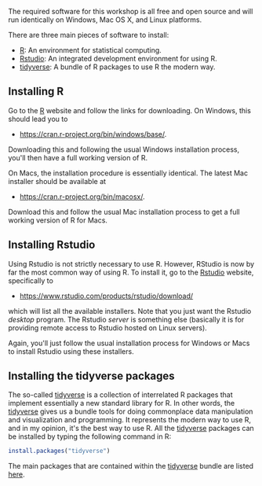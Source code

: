 The required software for this workshop is all free and open source
and will run identically on Windows, Mac OS X, and Linux platforms.

There are three main pieces of software to install:

-   [R](https://www.r-project.org/): An environment for statistical
    computing.
-   [Rstudio](https://www.rstudio.com/): An integrated development
    environment for using R.
-   [tidyverse](https://www.tidyverse.org/): A bundle of R packages to
    use R the modern way.

## Installing R

Go to the [R](https://www.r-project.org/) website and follow the links
for downloading. On Windows, this should lead you to

-   <https://cran.r-project.org/bin/windows/base/>.

Downloading this and following the usual Windows installation process,
you\'ll then have a full working version of R.

On Macs, the installation procedure is essentially identical. The latest
Mac installer should be available at

-   <https://cran.r-project.org/bin/macosx/>.

Download this and follow the usual Mac installation process to get a
full working version of R for Macs.

## Installing Rstudio

Using Rstudio is not strictly necessary to use R.
However, RStudio is now by far the most common way of using R. 
To install it, go to the [Rstudio](https://www.rstudio.com/) website, specifically to

-   <https://www.rstudio.com/products/rstudio/download/>

which will list all the available installers. Note that you just want
the Rstudio *desktop* program. The Rstudio *server* is something else
(basically it is for providing remote access to Rstudio hosted on Linux
servers).

Again, you\'ll just follow the usual installation process for Windows or Macs to install Rstudio using these installers.

## Installing the tidyverse packages

The so-called [tidyverse](https://www.tidyverse.org/) is a collection of interrelated R packages that implement essentially a new standard library for R.
In other words, the [tidyverse](https://www.tidyverse.org/) gives us a bundle tools for doing commonplace data manipulation and visualization and programming.
It represents the modern way to use R, and in my opinion, it\'s the best way to use R.
All the [tidyverse](https://www.tidyverse.org/) packages can be installed by typing the following command in R:

```r
install.packages("tidyverse")
```

The main packages that are contained within the [tidyverse](https://www.tidyverse.org/) bundle are listed [here](https://www.tidyverse.org/packages/).
